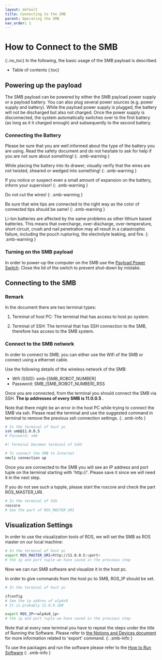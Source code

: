 ```yaml
---
layout: default
title: Connecting to the SMB
parent: Operating the SMB
nav_order: 1
---
```


# How to Connect to the SMB
{:.no_toc}
In the following, the basic usage of the SMB payload is described.

* Table of contents
{:toc}

## Powering up the payload
The SMB payload can be powered by either the SMB payload power supply or a payload battery. You can also plug several power sources (e.g. power supply and battery). While the payload power supply is plugged, the battery will not be discharged but also not charged. Once the power supply is disconnected, the system automatically switches over to the first battery (as long as it it charged enough) and subsequently to the second battery.

### Connecting the Battery
Please be sure that you are well informed about the type of the battery you are using. Read the safety document and do not hesitate to ask for help if you are not sure about something!
{: .smb-warning }

While placing the battery into its drawer, visually verify that the wires are not twisted, sheared or wedged into something!
{: .smb-warning }

If you notice or suspect even a small amount of expansion on the battery, inform your supervisor!
{: .smb-warning }

Do not cut the wires!
{: .smb-warning }

Be sure that wire tips are connected to the right way as the color of connected tips should be same! 
{: .smb-warning }

Li-Ion batteries are affected by the same problems as other lithium based batteries. This means that overcharge, over-discharge, over-temperature, short circuit, crush and nail penetration may all result in a catastrophic failure, including the pouch rupturing, the electrolyte leaking, and fire.
{: .smb-warning }

### Turning on the SMB payload
In order to power-up the computer on the SMB use the [Payload Power Switch](../images/SMB_Backpanel.png). Close the lid of the switch to prevent shut-down by mistake.

## Connecting to the SMB 

### Remark
In the document there are two terminal types:

1. Terminal of host PC: The terminal that has access to host pc system.
   
2. Terminal of SSH: The terminal that has SSH connection to the SMB, therefore has access to the SMB system.

### Connect to the SMB network
In order to connect to SMB, you can either use the Wifi of the SMB or connect using a ethernet cable.

Use the following details of the wireless network of the SMB: 
  * Wifi (SSID): smb-[SMB_ROBOT_NUMBER]
  * Password: SMB_[SMB_ROBOT_NUMBER]_RSS

Once you are connected, from the terminal you should connect the SMB via SSH. **The ip addresses of every SMB is 11.0.0.5** .

Note that there might be an error in the host PC while trying to connect the SMB via ssh. Please read the terminal and use the suggested command in terminal to remove the previous ssh connection settings. 
{: .smb-info }

```bash
# In the terminal of host pc
ssh smb@11.0.0.5
# Password: smb

#! Terminal becomes terminal of SSH! 

# To connect the SMB to Internet 
nmcli connection up
```
Once you are connected to the SMB you will see an IP address and port tuple on the terminal starting with 'http://'. Please save it since we will need it in the next step. 

If you do not see such a tupple, please start the roscore and check the part ROS_MASTER_URI.

```bash
# In the terminal of SSH
roscore
# See the part of ROS_MASTER_URI
```


## Visualization Settings

In order to use the visualization tools of ROS, we will set the SMB as ROS master on our local machine:

```bash
# In the terminal of host pc
export ROS_MASTER_URI=http://11.0.0.5:<port>
# the ip and port tuple we have saved in the previous step  
```

Now we can run SMB software and visualize it in the host pc. 

In order to give commands from the host pc to SMB, ROS_IP should be set. 

```bash
# In the terminal of host pc

ifconfig
# See the ip addres of wlp4s0
# It is probably 11.0.0.100

export ROS_IP=<wlp4s0_ip>
# the ip and port tuple we have saved in the previous step  
```

Note that at every new terminal you have to repeat the steps under the title of Running the Software. Please refer to [the Notions and Devices document](../NotionsAndDevices.md) for more information related to 'export' command.
{: .smb-info }

To use the packages and run the software please refer to the [How to Run Software](../core-software/HowToRunSoftware.md)
{: .smb-info }
